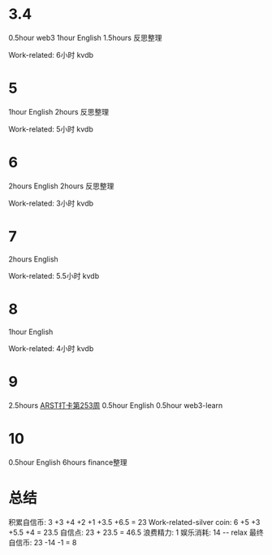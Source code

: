 # 3.4
0.5hour web3
1hour English
1.5hours 反思整理

Work-related:
6小时 kvdb

# 5
1hour English
2hours 反思整理

Work-related:
5小时 kvdb

# 6
2hours English
2hours 反思整理

Work-related:
3小时 kvdb

# 7
2hours English

Work-related:
5.5小时 kvdb

# 8
1hour English

Work-related:
4小时 kvdb

# 9
2.5hours [ARST打卡第253周](https://www.wolfdan.cn/arst%E6%89%93%E5%8D%A1%E7%AC%AC253%E5%91%A8/)
0.5hour English
0.5hour web3-learn

# 10
0.5hour English
6hours finance整理

# 总结
积累自信币: 3 +3 +4 +2 +1 +3.5 +6.5 = 23
Work-related-silver coin: 6 +5 +3 +5.5 +4 = 23.5
自信点: 23 + 23.5 = 46.5
浪费精力: 1
娱乐消耗: 14 -- relax
最终自信币: 23 -14 -1 = 8
